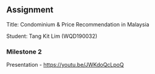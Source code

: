 ## Assignment

Title: Condominium & Price Recommendation in Malaysia

Student: Tang Kit Lim (WQD190032)

### Milestone 2

Presentation - https://youtu.be/JWKdoQcLpoQ
